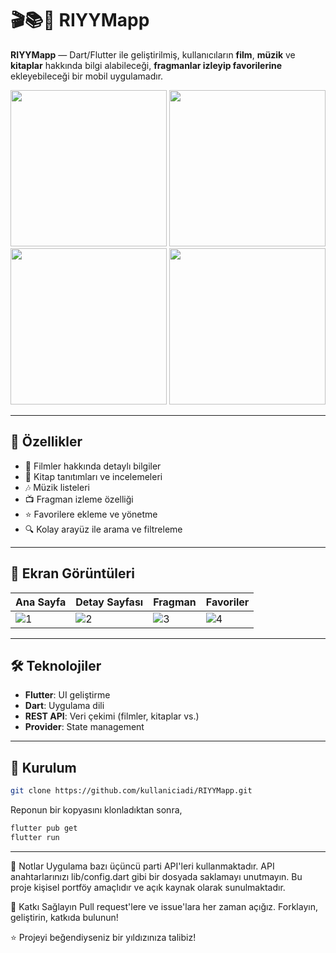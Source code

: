 # 🎬📚🎵 RIYYMapp

**RIYYMapp** — Dart/Flutter ile geliştirilmiş, kullanıcıların **film**, **müzik** ve **kitaplar** hakkında bilgi alabileceği, **fragmanlar izleyip favorilerine** ekleyebileceği bir mobil uygulamadır.

<p align="center">
  <img src="https://user-images.githubusercontent.com/93447964/160239267-58ddc626-1e32-4247-b5cd-07c1e62b9f82.png" width="250"/>
  <img src="https://user-images.githubusercontent.com/93447964/160239280-6c5fdd72-7103-48fe-81d2-b98c3ea5c1c6.png" width="250"/>
  <img src="https://user-images.githubusercontent.com/93447964/160239281-4a300b02-f520-4535-b009-1742ded9677b.png" width="250"/>
  <img src="https://user-images.githubusercontent.com/93447964/160239284-e9d25daf-404d-4407-a7b1-6f7da0cacc48.png" width="250"/>
</p>

---

## 🚀 Özellikler

- 🎥 Filmler hakkında detaylı bilgiler
- 📖 Kitap tanıtımları ve incelemeleri
- 🎶 Müzik listeleri
- 📺 Fragman izleme özelliği
- ⭐ Favorilere ekleme ve yönetme
- 🔍 Kolay arayüz ile arama ve filtreleme

---

## 📱 Ekran Görüntüleri

| Ana Sayfa | Detay Sayfası | Fragman | Favoriler |
|-----------|---------------|---------|-----------|
| ![1](https://user-images.githubusercontent.com/93447964/160239267-58ddc626-1e32-4247-b5cd-07c1e62b9f82.png) | ![2](https://user-images.githubusercontent.com/93447964/160239280-6c5fdd72-7103-48fe-81d2-b98c3ea5c1c6.png) | ![3](https://user-images.githubusercontent.com/93447964/160239281-4a300b02-f520-4535-b009-1742ded9677b.png) | ![4](https://user-images.githubusercontent.com/93447964/160239284-e9d25daf-404d-4407-a7b1-6f7da0cacc48.png) |

---

## 🛠️ Teknolojiler

- **Flutter**: UI geliştirme
- **Dart**: Uygulama dili
- **REST API**: Veri çekimi (filmler, kitaplar vs.)
- **Provider**: State management

---

## 🔧 Kurulum
   ```bash
   git clone https://github.com/kullaniciadi/RIYYMapp.git
   ```
Reponun bir kopyasını klonladıktan sonra,
   ```bash
   flutter pub get
   flutter run
   ```
---
📌 Notlar
Uygulama bazı üçüncü parti API'leri kullanmaktadır. API anahtarlarınızı lib/config.dart gibi bir dosyada saklamayı unutmayın.
Bu proje kişisel portföy amaçlıdır ve açık kaynak olarak sunulmaktadır.

🤝 Katkı Sağlayın
Pull request'lere ve issue'lara her zaman açığız. Forklayın, geliştirin, katkıda bulunun!

⭐ Projeyi beğendiyseniz bir yıldızınıza talibiz!

